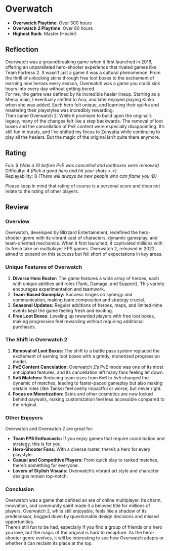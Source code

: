 # Overwatch

- **Overwatch Playtime**: Over 300 hours
- **Overwatch 2 Playtime**: Over 80 hours
- **Highest Rank**: Master (Healer)

## Reflection
Overwatch was a groundbreaking game when it first launched in 2016, offering an unparalleled hero-shooter experience that rivaled games like Team Fortress 2. It wasn’t just a game it was a cultural phenomenon. From the thrill of unlocking skins through free loot boxes to the excitement of learning new heroes every season, Overwatch was a game you could sink hours into every day without getting bored.  
For me, the game was defined by its incredible healer lineup. Starting as a Mercy main, I eventually shifted to Ana, and later enjoyed playing Kiriko when she was added. Each hero felt unique, and learning their quirks and mastering their playstyles was incredibly rewarding.  
Then came Overwatch 2. While it promised to build upon the original’s legacy, many of the changes felt like a step backwards. The removal of loot boxes and the cancellation of PvE content were especially disappointing. It’s still fun in bursts, and I’ve shifted my focus to Zenyatta while continuing to play all the healers. But the magic of the original isn’t quite there anymore.  

## Rating
Fun: 6   *(Was a 10 before PvE was cancelled and lootboxes were removed)*  
Difficulty: 4   *(Pick a good hero and hit your shots >.<)*  
Replayability: 8   *(There will always be new people who can flame you :D)*  

Please keep in mind that rating of course is a personal score and does not relate to the rating of other players.

## Review

### Overview
Overwatch, developed by Blizzard Entertainment, redefined the hero-shooter genre with its vibrant cast of characters, dynamic gameplay, and team-oriented mechanics. When it first launched, it captivated millions with its fresh take on multiplayer FPS games. Overwatch 2, released in 2022, aimed to expand on this success but fell short of expectations in key areas.

### Unique Features of Overwatch
1. **Diverse Hero Roster:** The game features a wide array of heroes, each with unique abilities and roles (Tank, Damage, and Support). This variety encourages experimentation and teamwork.
2. **Team-Based Gameplay:** Success hinges on synergy and communication, making team composition and strategy crucial.
3. **Seasonal Updates:** Regular additions of heroes, maps, and limited-time events kept the game feeling fresh and exciting.
4. **Free Loot Boxes:** Leveling up rewarded players with free loot boxes, making progression feel rewarding without requiring additional purchases.

### The Shift in Overwatch 2
1. **Removal of Loot Boxes:** The shift to a battle pass system replaced the excitement of earning loot boxes with a grindy, monetized progression model.
2. **PvE Content Cancelation:** Overwatch 2’s PvE mode was one of its most anticipated features, and its cancellation left many fans feeling let down.
3. **5v5 Matches:** Reducing team sizes from 6v6 to 5v5 changed the dynamic of matches, leading to faster-paced gameplay but also making certain roles (like Tanks) feel overly impactful or worse, but never right.
4. **Focus on Monetization:** Skins and other cosmetics are now locked behind paywalls, making customization feel less accessible compared to the original.

### Other Enjoyers
Overwatch and Overwatch 2 are great for:
- **Team FPS Enthusiasts:** If you enjoy games that require coordination and strategy, this is for you.
- **Hero-Shooter Fans:** With a diverse roster, there’s a hero for every playstyle.
- **Casual and Competitive Players:** From quick play to ranked matches, there’s something for everyone.
- **Lovers of Stylish Visuals:** Overwatch’s vibrant art style and character designs remain top-notch.

### Conclusion
Overwatch was a game that defined an era of online multiplayer. Its charm, innovation, and community spirit made it a beloved title for millions of players. Overwatch 2, while still enjoyable, feels like a shadow of its predecessor, bogged down by questionable design decisions and missed opportunities.  
There’s still fun to be had, especially if you find a group of friends or a hero you love, but the magic of the original is hard to recapture. As the hero-shooter genre evolves, it will be interesting to see how Overwatch adapts or whether it can reclaim its place at the top.

